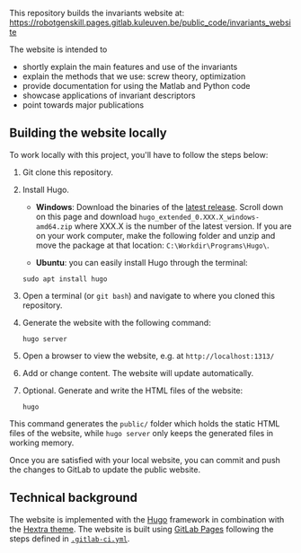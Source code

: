 This repository builds the invariants website at: https://robotgenskill.pages.gitlab.kuleuven.be/public_code/invariants_website

The website is intended to 
- shortly explain the main features and use of the invariants
- explain the methods that we use: screw theory, optimization
- provide documentation for using the Matlab and Python code
- showcase applications of invariant descriptors
- point towards major publications

## Building the website locally

To work locally with this project, you'll have to follow the steps below:

1. Git clone this repository.
1. Install Hugo. 

   - **Windows**: Download the binaries of the [latest release](https://github.com/gohugoio/hugo/releases/latest). Scroll down on this page and download `hugo_extended_0.XXX.X_windows-amd64.zip` where XXX.X is the number of the latest version. If you are on your work computer, make the following folder and unzip and move the package at that location: `C:\Workdir\Programs\Hugo\`. 

   - **Ubuntu**: you can easily install Hugo through the terminal:

   ```shell
   sudo apt install hugo
   ```

1. Open a terminal (or `git bash`) and navigate to where you cloned this repository.
1. Generate the website with the following command:

   ```shell
   hugo server
   ```

1. Open a browser to view the website, e.g. at `http://localhost:1313/`
1. Add or change content. The website will update automatically.
1. Optional. Generate and write the HTML files of the website:

   ```shell
   hugo
   ```

This command generates the `public/` folder which holds the static HTML files of the website, while `hugo server` only keeps the generated files in working memory.

Once you are satisfied with your local website, you can commit and push the changes to GitLab to update the public website.

## Technical background

The website is implemented with the [Hugo](https://gohugo.io) framework in combination with the [Hextra theme](https://github.com/imfing/hextra). The website is built using [GitLab Pages](https://about.gitlab.com/stages-devops-lifecycle/pages/) following the steps defined in [`.gitlab-ci.yml`](.gitlab-ci.yml).

